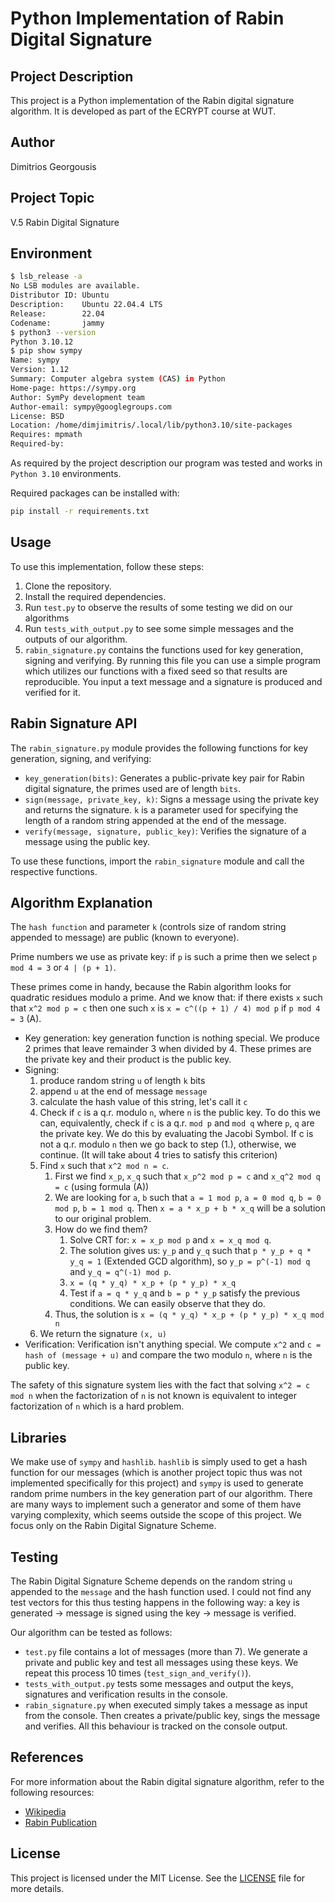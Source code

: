 # Python Implementation of Rabin Digital Signature

## Project Description
This project is a Python implementation of the Rabin digital signature algorithm. It is developed as part of the ECRYPT course at WUT.

## Author
Dimitrios Georgousis

## Project Topic
V.5 Rabin Digital Signature

## Environment
```bash
$ lsb_release -a
No LSB modules are available.
Distributor ID: Ubuntu
Description:    Ubuntu 22.04.4 LTS
Release:        22.04
Codename:       jammy
$ python3 --version
Python 3.10.12
$ pip show sympy
Name: sympy
Version: 1.12
Summary: Computer algebra system (CAS) in Python
Home-page: https://sympy.org
Author: SymPy development team
Author-email: sympy@googlegroups.com
License: BSD
Location: /home/dimjimitris/.local/lib/python3.10/site-packages
Requires: mpmath
Required-by:
```
As required by the project description our program was tested and works in `Python 3.10` environments.

Required packages can be installed with:
```bash
pip install -r requirements.txt
```

## Usage
To use this implementation, follow these steps:
1. Clone the repository.
2. Install the required dependencies.
3. Run `test.py` to observe the results of some testing we did on our algorithms
4. Run `tests_with_output.py` to see some simple messages and the outputs of our algorithm.
5. `rabin_signature.py` contains the functions used for key generation, signing and verifying. By running this file you can use a simple program which utilizes our functions with a fixed seed so that results are reproducible. You input a text message and a signature is produced and verified for it.

## Rabin Signature API

The `rabin_signature.py` module provides the following functions for key generation, signing, and verifying:

- `key_generation(bits)`: Generates a public-private key pair for Rabin digital signature, the primes used are of length `bits`.
- `sign(message, private_key, k)`: Signs a message using the private key and returns the signature. `k` is a parameter used for specifying the length of a random string appended at the end of the message.
- `verify(message, signature, public_key)`: Verifies the signature of a message using the public key.

To use these functions, import the `rabin_signature` module and call the respective functions.

## Algorithm Explanation

The `hash function` and parameter `k` (controls size of random string appended to message) are public (known to everyone).

Prime numbers we use as private key: if `p` is such a prime then we select `p mod 4 = 3` or `4 | (p + 1)`.

These primes come in handy, because the Rabin algorithm looks for quadratic residues modulo a prime. And we know that:
if there exists `x` such that `x^2 mod p = c` then one such `x` is `x = c^((p + 1) / 4) mod p` if `p mod 4 = 3` (A).

- Key generation: key generation function is nothing special. We produce 2 primes that leave remainder 3 when divided by 4. These primes are the private key and their product is the public key.
- Signing:
    1. produce random string `u` of length `k` bits
    2. append `u` at the end of message `message`
    3. calculate the hash value of this string, let's call it `c`
    4. Check if `c` is a q.r. modulo `n`, where `n` is the public key. To do this we can, equivalently, check if `c` is a q.r. `mod p` and `mod q` where `p`, `q` are the private key. We do this by evaluating the Jacobi Symbol. If c is not a q.r. modulo `n` then we go back to step (1.), otherwise, we continue. (It will take about 4 tries to satisfy this criterion)
    5. Find `x` such that `x^2 mod n = c`.
        1. First we find `x_p`, `x_q` such that `x_p^2 mod p = c` and `x_q^2 mod q = c` (using formula (A))
        2. We are looking for `a`, `b` such that `a = 1 mod p`, `a = 0 mod q`, `b = 0 mod p`, `b = 1 mod q`. Then `x = a * x_p + b * x_q` will be a solution to our original problem.
        3. How do we find them?
            1. Solve CRT for: `x = x_p mod p` and `x = x_q mod q`.
            2. The solution gives us: `y_p` and `y_q` such that `p * y_p + q * y_q = 1` (Extended GCD algorithm), so `y_p = p^(-1) mod q` and `y_q = q^(-1) mod p`.
            3. `x = (q * y_q) * x_p + (p * y_p) * x_q`
            4. Test if `a = q * y_q` and `b = p * y_p` satisfy the previous conditions. We can easily observe that they do.
        4. Thus, the solution is `x = (q * y_q) * x_p + (p * y_p) * x_q mod n`
    6. We return the signature `(x, u)`
- Verification: Verification isn't anything special. We compute `x^2` and `c = hash of (message + u)` and compare the two modulo `n`, where `n` is the public key.

The safety of this signature system lies with the fact that solving `x^2 = c mod n` when the factorization of `n` is not known is equivalent to integer factorization of `n` which is a hard problem.

## Libraries
We make use of `sympy` and `hashlib`. `hashlib` is simply used to get a hash function for our messages (which is another project topic thus was not implemented specifically for this project) and `sympy` is used to generate random prime numbers in the key generation part of our algorithm. There are many ways to implement such a generator and some of them have varying complexity, which seems outside the scope of this project. We focus only on the Rabin Digital Signature Scheme.

## Testing
The Rabin Digital Signature Scheme depends on the random string `u` appended to the `message` and the hash function used. I could not find any test vectors for this thus testing happens in the following way: a key is generated -> message is signed using the key -> message is verified.

Our algorithm can be tested as follows:
- `test.py` file contains a lot of messages (more than 7). We generate a private and public key and test all messages using these keys. We repeat this process 10 times (`test_sign_and_verify()`).
- `tests_with_output.py` tests some messages and output the keys, signatures and verification results in the console.
- `rabin_signature.py` when executed simply takes a message as input from the console. Then creates a private/public key, sings the message and verifies. All this behaviour is tracked on the console output.

## References
For more information about the Rabin digital signature algorithm, refer to the following resources:
- [Wikipedia](https://en.wikipedia.org/wiki/Rabin_signature_algorithm)
- [Rabin Publication](http://publications.csail.mit.edu/lcs/pubs/pdf/MIT-LCS-TR-212.pdf)

## License
This project is licensed under the MIT License. See the [LICENSE](LICENSE) file for more details.